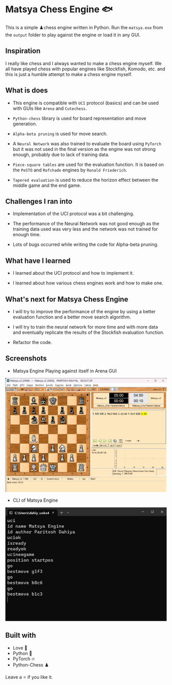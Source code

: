 # Matsya Chess Engine 🐟

This is a simple ♟️chess engine written in Python.
Run the `matsya.exe` from the `output` folder to play against the engine or load it in any GUI.

## Inspiration

I really like chess and I always wanted to make a chess engine myself. We all have played chess with popular engines like Stockfish, Komodo, etc. and this is just a humble attempt to make a chess engine myself.

## What is does

- This engine is compatible with `UCI` protocol (basics) and can be used with GUIs like `Arena` and `Cutechess`.

- `Python-chess` library is used for board representation and move generation.  

- `Alpha-beta pruning` is used for move search.

- A `Neural Network` was also trained to evaluate the board using `PyTorch` but it was not used in the final version as the engine was not strong enough, probably due to lack of training data.

- `Piece-square tables` are used for the evaluation function. It is based on the `PeSTO` and `Rofchade` engines by `Ronald Friederich`.  

- `Tapered evaluation` is used to reduce the horizon effect between the middle game and the end game.

## Challenges I ran into

- Implementation of the UCI protocol was a bit challenging.  

- The performance of the Neural Network was not good enough as the training data used was very less and the network was not trained for enough time.

- Lots of bugs occurred while writing the code for Alpha-beta pruning.

## What have I learned

- I learned about the UCI protocol and how to implement it.

- I learned about how various chess engines work and how to make one.

## What's next for Matsya Chess Engine

- I will try to improve the performance of the engine by using a better evaluation function and a better move search algorithm.

- I will try to train the neural network for more time and with more data and eventually replicate the results of the Stockfish evaluation function.

- Refactor the code.

## Screenshots

- Matsya Engine Playing against itself in Arena GUI

![Matsya in Arena GUI](resources/matsya_arena.png)

- CLI of Matsya Engine

![Matsya CLI](resources/matsya_cli.png)

## Built with

- Love 💖
- Python 🐍
- PyTorch 🔥
- Python-Chess ♟️

Leave a ⭐ if you like it.
